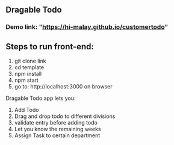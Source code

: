 ## Dragable Todo

### Demo link: "https://hi-malay.github.io/customertodo"


## Steps to run front-end:
1. git clone link 
2. cd template
3. npm install
4. npm start
5. go to: http://localhost:3000 on browser

Dragable Todo app lets you:
1. Add Todo
2. Drag and drop todo to different divisions
3. validate entry before adding todo
4. Let you know the remaining weeks
5. Assign Task to certain department

